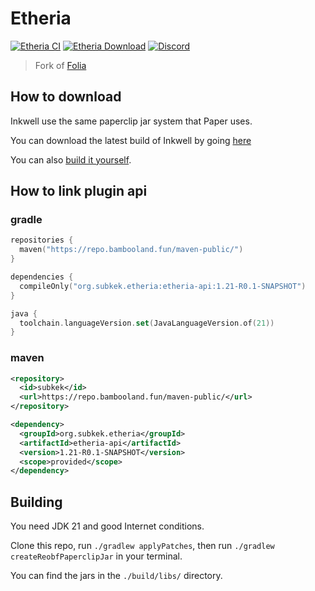 # Etheria

[![Etheria CI](https://github.com/sub-kek/Etheria/actions/workflows/inkwell.yml/badge.svg)](https://github.com/sub-kek/Etheria/actions/workflows/build.yml)
[![Etheria Download](https://img.shields.io/github/downloads/sub-kek/Etheria/total?color=0&logo=github)](https://github.com/sub-kek/Etheria/releases/latest)
[![Discord](https://badgen.net/discord/online-members/eRvwvmEXWz?icon=discord&label=Discord&list=what)](https://discord.gg/eRvwvmEXWz)

> Fork of [Folia](https://github.com/PaperMC/Folia)
## How to download
Inkwell use the same paperclip jar system that Paper uses.

You can download the latest build of Inkwell by going [here](https://github.com/sub-kek/Etheria/releases/latest)

You can also [build it yourself](https://github.com/sub-kek/Etheria#building).
## How to link plugin api
### gradle
```kotlin
repositories {
  maven("https://repo.bambooland.fun/maven-public/")
}

dependencies {
  compileOnly("org.subkek.etheria:etheria-api:1.21-R0.1-SNAPSHOT")
}

java {
  toolchain.languageVersion.set(JavaLanguageVersion.of(21))
}
```
### maven
```xml
<repository>
  <id>subkek</id>
  <url>https://repo.bambooland.fun/maven-public/</url>
</repository>
```
```xml
<dependency>
  <groupId>org.subkek.etheria</groupId>
  <artifactId>etheria-api</artifactId>
  <version>1.21-R0.1-SNAPSHOT</version>
  <scope>provided</scope>
</dependency>
 ```
## Building
You need JDK 21 and good Internet conditions.

Clone this repo, run `./gradlew applyPatches`, then run `./gradlew createReobfPaperclipJar` in your terminal.

You can find the jars in the `./build/libs/` directory.